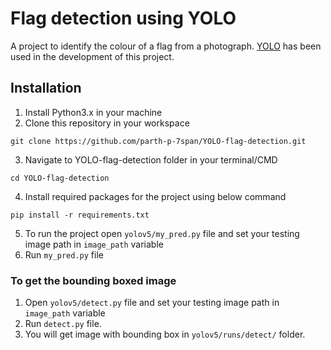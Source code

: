 # Flag detection using YOLO
A project to identify the colour of a flag from a photograph. [YOLO](https://github.com/ultralytics/yolov5) has been used in the development of this project.

## Installation

1. Install Python3.x in your machine
2. Clone this repository in your workspace
```shell
git clone https://github.com/parth-p-7span/YOLO-flag-detection.git
```
3. Navigate to YOLO-flag-detection folder in your terminal/CMD
```shell
cd YOLO-flag-detection
```
4. Install required packages for the project using below command
```shell
pip install -r requirements.txt
```
5. To run the project open `yolov5/my_pred.py` file and set your testing image path in `image_path` variable
6. Run `my_pred.py` file

### To get the bounding boxed image
1. Open `yolov5/detect.py` file and set your testing image path in `image_path` variable
2. Run `detect.py` file.
3. You will get image with bounding box in `yolov5/runs/detect/` folder.
